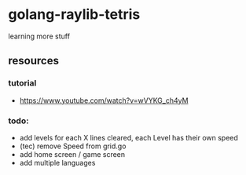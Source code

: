 # golang-raylib-tetris

learning more stuff

## resources

### tutorial
- https://www.youtube.com/watch?v=wVYKG_ch4yM

### todo:

- add levels for each X lines cleared, each Level has their own speed
- (tec) remove Speed from grid.go
- add home screen / game screen
- add multiple languages
